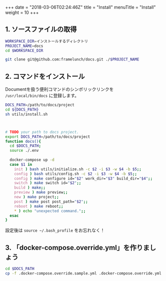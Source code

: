 +++
date = "2018-03-06T02:24:46Z"
title = "Install"
menuTitle = "Install"
weight = 10
+++

## 1. ソースファイルの取得
```bash
WORKSPACE_DIR=インストールするディレクトリ
PROJECT_NAME=docs
cd $WORKSPACE_DIR

git clone git@github.com:framelunch/docs.git ./$PROJECT_NAME
```

## 2. コマンドをインストール
Documentを扱う便利コマンドのシンボリックリンクを  
`/usr/local/bin/docs` に登録します。

```bash
DOCS_PATH=/path/to/docs/project
cd ${DOCS_PATH}
sh utils/install.sh



# TODO your path to docs project.
export DOCS_PATH=/path/to/docs/project
function docs(){
  cd $DOCS_PATH;
  source ./.env
  
  docker-compose up -d
  case $1 in
    init ) bash utils/initialize.sh -c $2 -i $3 -w $4 -b $5;;
    config ) bash utils/config.sh -c $2 -i $3 -w $4 -b $5;;
    config ) make configure id="$2" work_dir="$3" build_dir="$4";;
    switch ) make switch id="$2";;
    build ) make;;
    preview ) make preview;;
    new ) make project;;
    post ) make post post_path="$2";;
    reboot ) make reboot;;
    * ) echo "unexpected command.";;
  esac
}
```

設定後は `source ~/.bash_profile` をお忘れなく！

## 3. 「docker-compose.override.yml」を作りましょう
```bash
cd $DOCS_PATH
cp -f .docker-compose.override.sample.yml .docker-compose.override.yml
```
